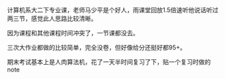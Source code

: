 计算机系大二下专业课，老师马少平是个好人，雨课堂回放1.5倍速听他说话听过两三节，感觉此人思路比较清晰。

因为课程和其他课程时间冲突了，一节课都没去。

三次大作业都做的比较简单，完全没卷，但好像给分还挺好都95+。

期末考试基本上是人肉算法机，花了一天半时间复习了下，贴一个复习时做的note